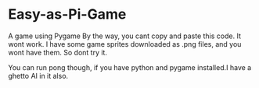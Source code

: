 # Easy-as-Pi-Game
A game using Pygame
By the way, you cant copy and paste this code. It wont work. I have some game sprites downloaded as .png files, and you wont have them. So dont try it.

You can run pong though, if you have python and pygame installed.I have a ghetto AI in it also.
